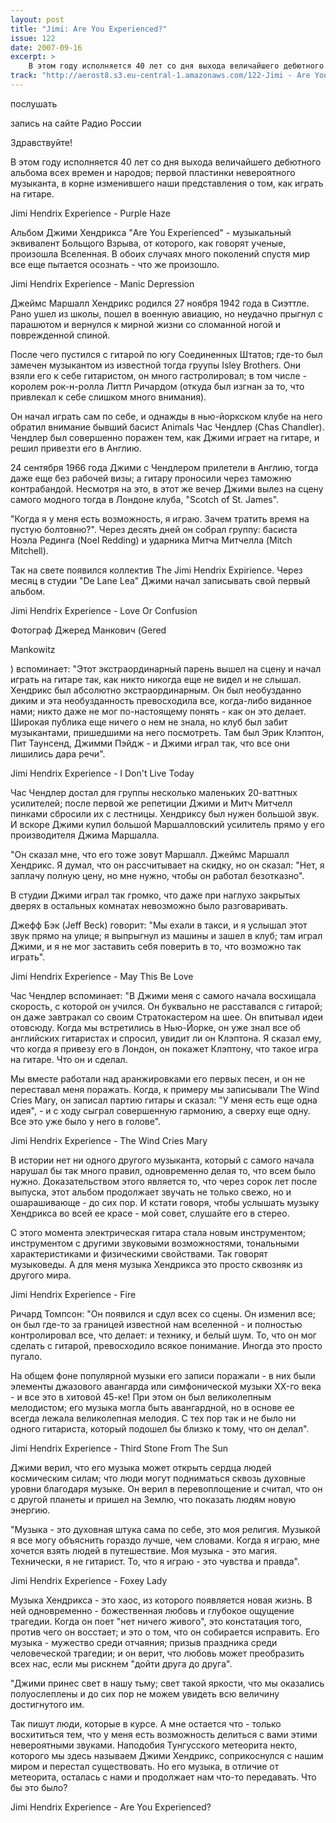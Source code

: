 ```yaml
---
layout: post
title: "Jimi: Are You Experienced?"
issue: 122
date: 2007-09-16
excerpt: >
    В этом году исполняется 40 лет со дня выхода величайшего дебютного альбома всех времен и народов; первой пластинки невероятного музыканта, в корне изменившего наши представления о том, как играть на гитаре.
track: "http://aerost8.s3.eu-central-1.amazonaws.com/122-Jimi - Are You Experienced.mp3"
---
```


послушать

запись на сайте Радио России

Здравствуйте!

В этом году исполняется 40 лет со дня выхода величайшего дебютного альбома всех времен и народов; первой пластинки невероятного музыканта, в корне изменившего наши представления о том, как играть на гитаре.

Jimi Hendrix Experience - Purple Haze

Альбом Джими Хендрикса "Are You Experienced" - музыкальный эквивалент Больщого Взрыва, от которого, как говорят ученые, произошла Вселенная. В обоих случаях много поколений спустя мир все еще пытается осознать - что же произошло.

Jimi Hendrix Experience - Manic Depression

Джеймс Маршалл Хендрикс родился 27 ноября 1942 года в Сиэттле. Рано ушел из школы, пошел в военную авиацию, но неудачно прыгнул с парашютом и вернулся к мирной жизни со сломанной ногой и поврежденной спиной.

После чего пустился с гитарой по югу Соединенных Штатов; где-то был замечен музыкантом из известной тогда груупы Isley Brothers. Они взяли его к себе гитаристом, он много гастролировал; в том числе - королем рок-н-ролла Литтл Ричардом (откуда был изгнан за то, что привлекал к себе слишком много внимания).

Он начал играть сам по себе, и однажды в нью-йоркском клубе на него обратил внимание бывший басист Animals Час Чендлер (Chas Chandler). Чендлер был совершенно поражен тем, как Джими играет на гитаре, и решил привезти его в Англию.

24 сентября 1966 года Джими с Чендлером прилетели в Англию, тогда даже еще без рабочей визы; а гитару проносили через таможню контрабандой. Несмотря на это, в этот же вечер Джими вылез на сцену самого модного тогда в Лондоне клуба, "Scotch of St. James".

"Когда я у меня есть возможность, я играю. Зачем тратить время на пустую болтовню?". Через десять дней он собрал группу: басиста Ноэла Рединга (Noel Redding) и ударника Митча Митчелла (Mitch Mitchell).

Так на свете появился коллектив The Jimi Hendrix Expirience. Через месяц в студии "De Lane Lea" Джими начал записывать свой первый альбом.

Jimi Hendrix Experience - Love Or Confusion

Фотограф Джеред Манкович (Gered

Mankowitz

) вспоминает: "Этот экстраординарный парень вышел на сцену и начал играть на гитаре так, как никто никогда еще не видел и не слышал. Хендрикс был абсолютно экстраординарным. Он был необузданно диким и эта необузданность превосходила все, когда-либо виданное нами; никто даже не мог по-настоящему понять - как он это делает. Широкая публика еще ничего о нем не знала, но клуб был забит музыкантами, пришедшими на него посмотреть. Там был Эрик Клэптон, Пит Таунсенд, Джимми Пэйдж - и Джими играл так, что все они лишились дара речи".

Jimi Hendrix Experience - I Don't Live Today

Час Чендлер достал для группы несколько маленьких 20-ваттных усилителей; после первой же репетиции Джими и Митч Митчелл пинками сбросили их с лестницы. Хендриксу был нужен большой звук. И вскоре Джими купил большой Маршалловский усилитель прямо у его производителя Джима Маршалла.

"Он сказал мне, что его тоже зовут Маршалл. Джеймс Маршалл Хендрикс. Я думал, что он рассчитывает на скидку, но он сказал: "Нет, я заплачу полную цену, но мне нужно, чтобы он работал безотказно".

В студии Джими играл так громко, что даже при наглухо закрытых дверях в остальных комнатах невозможно было разговаривать.

Джефф Бэк (Jeff Beck) говорит: "Мы ехали в такси, и я услышал этот звук прямо на улице; я выпрыгнул из машины и зашел в клуб; там играл Джими, и я не мог заставить себя поверить в то, что возможно так играть".

Jimi Hendrix Experience - May This Be Love

Час Чендлер вспоминает: "В Джими меня с самого начала восхищала скорость, с которой он учился. Он буквально не расставался с гитарой; он даже завтракал со своим Стратокастером на шее. Он впитывал идеи отовсюду. Когда мы встретились в Нью-Йорке, он уже знал все об английских гитаристах и спросил, увидит ли он Клэптона. Я сказал ему, что когда я привезу его в Лондон, он покажет Клэптону, что такое игра на гитаре. Что он и сделал.

Мы вместе работали над аранжировками его первых песен, и он не переставал меня поражать. Когда, к примеру мы записывали The Wind Cries Mary, он записал партию гитары и сказал: "У меня есть еще одна идея", - и с ходу сыграл совершенную гармонию, а сверху еще одну. Все это уже было у него в голове".

Jimi Hendrix Experience - The Wind Cries Mary

В истории нет ни одного другого музыканта, который с самого начала нарушал бы так много правил, одновременно делая то, что всем было нужно. Доказательством этого является то, что через сорок лет после выпуска, этот альбом продолжает звучать не только свежо, но и ошарашивающе - до сих пор. И кстати говоря, чтобы услышать музыку Хендрикса во всей ее красе - мой совет, слушайте его в стерео.

С этого момента электрическая гитара стала новым инструментом; инструментом с другими звуковыми возможностями, тональными характеристиками и физическими свойствами. Так говорят музыковеды. А для меня музыка Хендрикса это просто сквозняк из другого мира.

Jimi Hendrix Experience - Fire

Ричард Томпсон: "Он появился и сдул всех со сцены. Он изменил все; он был где-то за границей известной нам вселенной - и полностью контролировал все, что делает: и технику, и белый шум. То, что он мог сделать с гитарой, превосходило всякое понимание. Иногда это просто пугало.

На общем фоне популярной музыки его записи поражали - в них были элементы джазового авангарда или симфонической музыки XX-го века - и все это в хитовой 45-ке! При этом он был великолепным мелодистом; его музыка могла быть авангардной, но в основе ее всегда лежала великолепная мелодия. С тех пор так и не было ни одного гитариста, который подошел бы близко к тому, что он делал".

Jimi Hendrix Experience - Third Stone From The Sun

Джими верил, что его музыка может открыть сердца людей космическим силам; что люди могут подниматься сквозь духовные уровни благодаря музыке. Он верил в перевоплощение и считал, что он с другой планеты и пришел на Землю, что показать людям новую энергию.

"Музыка - это духовная штука сама по себе, это моя религия. Музыкой я все могу объяснить гораздо лучше, чем словами. Когда я играю, мне хочется взять людей в путешествие. Моя музыка - это магия. Технически, я не гитарист. То, что я играю - это чувства и правда".

Jimi Hendrix Experience - Foxey Lady

Музыка Хендрикса - это хаос, из которого появляется новая жизнь. В ней одновременно - божественная любовь и глубокое ощущение трагедии. Когда он поет "нет ничего живого", это констатация того, против чего он восстает; и это о том, что он собирается исправить. Его музыка - мужество среди отчаяния; призыв праздника среди человеческой трагедии; и он верит, что любовь может преобразить всех нас, если мы рискнем "дойти друга до друга".

"Джими принес свет в нашу тьму; свет такой яркости, что мы оказались полуослеплены и до сих пор не можем увидеть всю величину достигнутого им.

Так пишут люди, которые в курсе. А мне остается что - только восхититься тем, что у меня есть возможность делиться с вами этими невероятными звуками. Наподобия Тунгусского метеорита некто, которого мы здесь называем Джими Хендрикс, соприкоснулся с нашим миром и перестал существовать. Но его музыка, в отличие от метеорита, осталась с нами и продолжает нам что-то передавать. Что бы это было?

Jimi Hendrix Experience - Are You Experienced?
